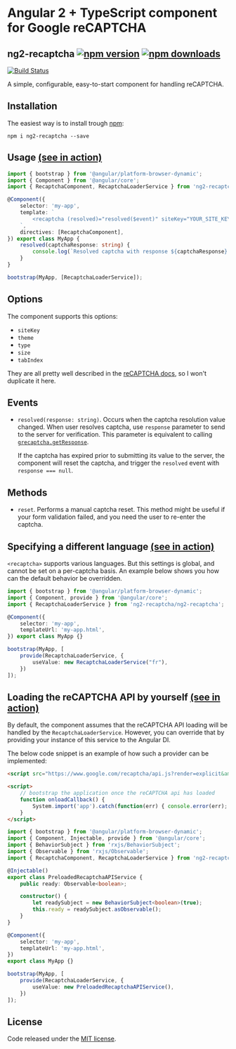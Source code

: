 # Angular 2 + TypeScript component for Google reCAPTCHA

## ng2-recaptcha [![npm version](https://badge.fury.io/js/ng2-recaptcha.svg)](http://badge.fury.io/js/ng2-recaptcha) [![npm downloads](https://img.shields.io/npm/dm/ng2-recaptcha.svg)](https://npmjs.org/ng2-recaptcha)

[![Build Status](https://travis-ci.org/DethAriel/ng2-recaptcha.svg?branch=master)](https://travis-ci.org/DethAriel/ng2-recaptcha)

A simple, configurable, easy-to-start component for handling reCAPTCHA. 

## Installation

The easiest way is to install trough [npm](https://www.npmjs.com/package/ng2-recaptcha):
```
npm i ng2-recaptcha --save
```

## <a name="example-basic"></a>Usage [(see in action)](https://dethariel.github.io/ng2-recaptcha/basic)

```typescript
import { bootstrap } from '@angular/platform-browser-dynamic';
import { Component } from '@angular/core';
import { RecaptchaComponent, RecaptchaLoaderService } from 'ng2-recaptcha/ng2-recaptcha';

@Component({
    selector: 'my-app',
    template: `
        <recaptcha (resolved)="resolved($event)" siteKey="YOUR_SITE_KEY"></recaptcha>
    `,
    directives: [RecaptchaComponent],
}) export class MyApp {
    resolved(captchaResponse: string) {
        console.log(`Resolved captcha with response ${captchaResponse}:`);
    }
}

bootstrap(MyApp, [RecaptchaLoaderService]);
```

## Options

The component supports this options:

* `siteKey`
* `theme`
* `type`
* `size`
* `tabIndex`

They are all pretty well described in the [reCAPTCHA docs](https://developers.google.com/recaptcha/docs/display),
so I won't duplicate it here.

## Events

* `resolved(response: string)`. Occurs when the captcha resolution value changed. 
  When user resolves captcha, use `response` parameter to send to the server for verification.
  This parameter is equivalent to calling [`grecaptcha.getResponse`](https://developers.google.com/recaptcha/docs/display#js_api).

  If the captcha has expired prior to submitting its value to the server, the component
  will reset the captcha, and trigger the `resolved` event with `response === null`.

## Methods

* `reset`. Performs a manual captcha reset. This method might be useful if your form
validation failed, and you need the user to re-enter the captcha.

## <a name="example-language"></a>Specifying a different language [(see in action)](https://dethariel.github.io/ng2-recaptcha/language)

`<recaptcha>` supports various languages. But this settings is global, and cannot be set
on a per-captcha basis. An example below shows you how can the default behavior be overridden.

```typescript
import { bootstrap } from '@angular/platform-browser-dynamic';
import { Component, provide } from '@angular/core';
import { RecaptchaLoaderService } from 'ng2-recaptcha/ng2-recaptcha';

@Component({
    selector: 'my-app',
    templateUrl: 'my-app.html',
}) export class MyApp {}

bootstrap(MyApp, [
    provide(RecaptchaLoaderService, {
        useValue: new RecaptchaLoaderService("fr"),
    })
]);

``` 

## <a name="example-preload-api"></a>Loading the reCAPTCHA API by yourself [(see in action)](https://dethariel.github.io/ng2-recaptcha/preload-api)

By default, the component assumes that the reCAPTCHA API loading will be handled
by the `RecaptchaLoaderService`. However, you can override that by providing your
instance of this service to the Angular DI.

The below code snippet is an example of how such a provider can be implemented:

```html
<script src="https://www.google.com/recaptcha/api.js?render=explicit&amp;onload=onloadCallback"></script>

<script>
    // bootstrap the application once the reCAPTCHA api has loaded 
    function onloadCallback() {
        System.import('app').catch(function(err) { console.error(err); });
    }
</script>
```

```typescript
import { bootstrap } from '@angular/platform-browser-dynamic';
import { Component, Injectable, provide } from '@angular/core';
import { BehaviorSubject } from 'rxjs/BehaviorSubject';
import { Observable } from 'rxjs/Observable';
import { RecaptchaComponent, RecaptchaLoaderService } from 'ng2-recaptcha/ng2-recaptcha';

@Injectable()
export class PreloadedRecaptchaAPIService {
    public ready: Observable<boolean>;

    constructor() { 
        let readySubject = new BehaviorSubject<boolean>(true);
        this.ready = readySubject.asObservable();
    }
}

@Component({
    selector: 'my-app',
    templateUrl: 'my-app.html',
}) 
export class MyApp {}

bootstrap(MyApp, [
    provide(RecaptchaLoaderService, {
        useValue: new PreloadedRecaptchaAPIService(),
    })
]);

```

## License

Code released under the [MIT license](./LICENSE).

